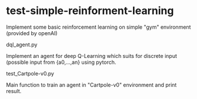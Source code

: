# test-simple-reinforment-learning
Implement some basic reinforcement learning on simple "gym" environment (provided by openAI)

dql_agent.py

Implement an agent for deep Q-Learning which suits for discrete input (possible input from {a0,...,an} using pytorch.

test_Cartpole-v0.py

Main function to train an agent in "Cartpole-v0" environment and print result.
